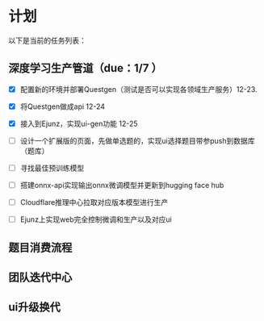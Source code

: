 # 计划

以下是当前的任务列表：

## 深度学习生产管道（due：1/7 ）
- [x] 配置新的环境并部署Questgen（测试是否可以实现各领域生产服务）12-23.
- [x] 将Questgen做成api 12-24
- [x] 接入到Ejunz，实现ui-gen功能 12-25
- [ ] 设计一个扩展版的页面，先做单选题的，实现ui选择题目带参push到数据库（题库）





- [ ] 寻找最佳预训练模型
- [ ] 搭建onnx-api实现输出onnx微调模型并更新到hugging face hub
- [ ] Cloudflare推理中心拉取对应版本模型进行生产
- [ ] Ejunz上实现web完全控制微调和生产以及对应ui

## 题目消费流程

## 团队迭代中心

## ui升级换代